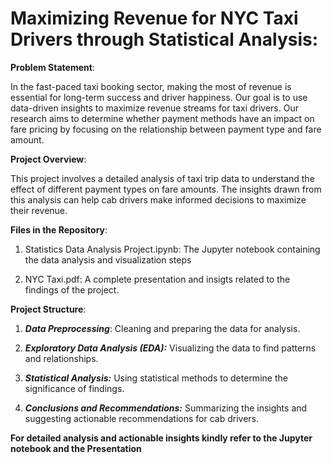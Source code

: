 # Maximizing Revenue for NYC Taxi Drivers through Statistical Analysis:

**Problem Statement**:

In the fast-paced taxi booking sector, making the most of revenue is essential for long-term success and driver happiness. Our goal is to use data-driven insights to maximize revenue streams for taxi drivers. Our research aims to determine whether payment methods have an impact on fare pricing by focusing on the relationship between payment type and fare amount.

**Project Overview**:

This project involves a detailed analysis of taxi trip data to understand the effect of different payment types on fare amounts. The insights drawn from this analysis can help cab drivers make informed decisions to maximize their revenue.

**Files in the Repository**:
 1. Statistics Data Analysis Project.ipynb: The Jupyter notebook containing the data analysis and visualization steps
   
 2. NYC Taxi.pdf: A complete presentation and insigts related to the findings of the project.

**Project Structure**:

1. ***Data Preprocessing***: Cleaning and preparing the data for analysis.

2. ***Exploratory Data Analysis (EDA):*** Visualizing the data to find patterns and relationships.

3. ***Statistical Analysis:*** Using statistical methods to determine the significance of findings.

4. ***Conclusions and Recommendations:*** Summarizing the insights and suggesting actionable recommendations for cab drivers.

**For detailed analysis and actionable insights kindly refer to the Jupyter notebook and the Presentation** 
